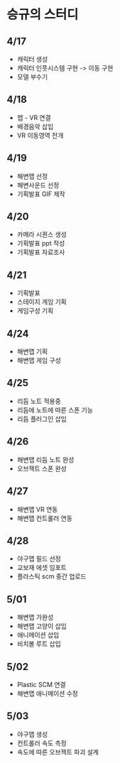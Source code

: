 # 승규의 스터디

## 4/17
- 캐릭터 생성
- 캐릭터 인풋시스템 구현 -> 이동 구현
- 모델 부수기 

## 4/18
- 맵 - VR 연결
- 배경음악 삽입
- VR 이동영역 전개 

## 4/19
- 해변맵 선정
- 해변사운드 선정
- 기획발표 GIF 제작

## 4/20
- 카메라 시퀀스 생성
- 기획발표 ppt 작성
- 기획발표 자료조사

## 4/21
- 기획발표
- 스테이지 게임 기획
- 게임구성 기획

## 4/24
- 해변맵 기획
- 해변맵 게임 구성

## 4/25
- 리듬 노트 적용중
- 리듬에 노트에 따른 스폰 기능
- 리듬 플러그인 삽입

## 4/26
- 해변맵 리듬 노트 완성
- 오브젝트 스폰 완성

## 4/27
- 해변맵 VR 연동
- 해변맵 컨트롤러 연동

## 4/28 
- 야구맵 필드 선정
- 교보재 에셋 임포트
- 플라스틱 scm 중간 업로드

## 5/01
- 해변맵 가완성
- 해변맵 고양이 삽입
- 애니메이션 삽입
- 비치볼 루트 삽입

## 5/02
- Plastic SCM 연결
- 해변맵 애니메이션 수정 

## 5/03
- 야구맵 생성
- 컨트롤러 속도 측정
- 속도에 따른 오브젝트 파괴 설계